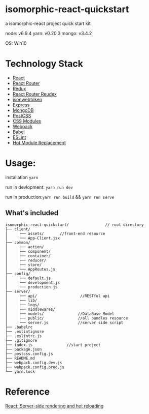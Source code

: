 # isomorphic-react-quickstart
a isomorphic-react project quick start kit




node: v6.9.4
yarn: v0.20.3
mongo: v3.4.2

OS: Win10

# Technology Stack

- [React](https://github.com/facebook/react)
- [React Router](https://github.com/ReactTraining/react-router)
- [Redux](https://github.com/reactjs/redux)
- [React Router Reudex]()
- [jsonwebtoken]()
- [Express]()
- [MongoDB]()
- [PostCSS]()
- [CSS Modules]()
- [Webpack]()
- [Babel](https://github.com/babel/babel)
- [ESLint](https://github.com/eslint/eslint)
- [Hot Module Replacement](https://webpack.github.io/docs/hot-module-replacement.html)




# Usage:

installation `yarn`

run in devlopment: `yarn run dev`

run in production:`yarn run build` && `yarn run serve`


## What's included

```
isomorphic-react-quickstart/                // root directory
├── client/                                  
│     ├── assets/       //front-end resource               
│     └── App-Client.jsx           
├── common/                               
│     ├── action/                            
│     ├── component/                            
│     ├── container/                              
│     ├── reducer/                             
│     ├── store/                                    
│     └── AppRoutes.js                            
├── config/                                  
│     ├── default.js                             
│     └── development.js
│     └── production.js                          
├── server/                               
│     ├── api/                   //RESTful api      
│     ├── lib/                         
│     ├── logs/                              
│     ├── middlewares/                               
│     ├── models/               //DataBase Model                           
│     ├── public/               //all bundles resource                         
│     └── server.js             //server side script                                         
├── .babelrc                         
├── .eslintignore                          
├── .eslintrc.js                            
├── .gitignore       
├── index.js               //start project                                                                     
├── package.json        
├── postcss.config.js                  
├── README.md           
├── webpack.config.dev.js                  
├── webpack.config.prod.js                                     
└── yarn.lock                             
```

# Reference

[React: Server-side rendering and hot reloading](https://medium.com/@justinjung04/react-server-side-rendering-and-hot-reloading-ffb87ca81a89#.qmz801err)


